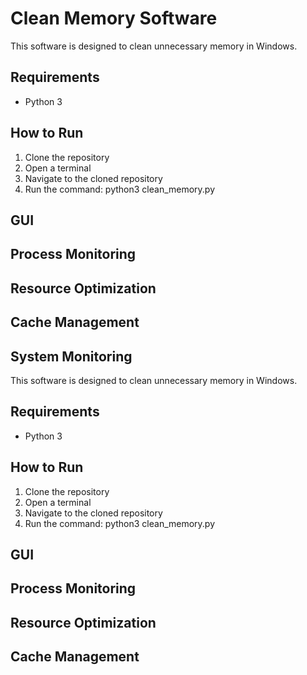 # Clean Memory Software

This software is designed to clean unnecessary memory in Windows.

## Requirements

- Python 3

## How to Run

1. Clone the repository
2. Open a terminal
3. Navigate to the cloned repository
4. Run the command: python3 clean_memory.py

## GUI
## Process Monitoring
## Resource Optimization
## Cache Management
## System Monitoring

This software is designed to clean unnecessary memory in Windows.

## Requirements

- Python 3

## How to Run

1. Clone the repository
2. Open a terminal
3. Navigate to the cloned repository
4. Run the command: python3 clean_memory.py
## GUI
## Process Monitoring
## Resource Optimization
## Cache Management
